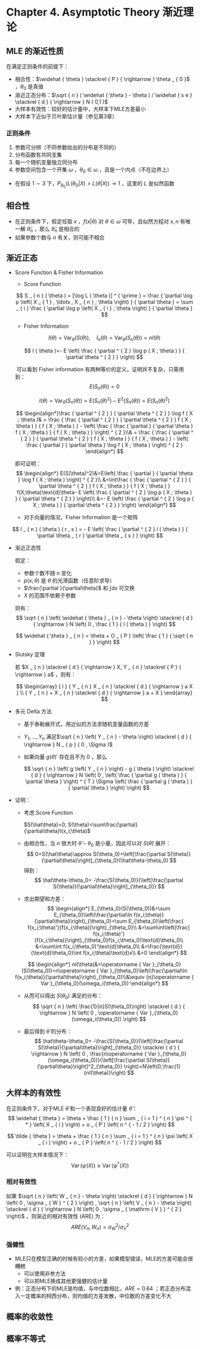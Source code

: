 # Chapter 4. Asymptotic Theory 渐近理论



## MLE 的渐近性质

在满足正则条件的前提下：

- 相合性：$\widehat { \theta } \stackrel { P } { \rightarrow } \theta _ { 0 }$ ，$\theta_0$ 是真值
- 渐近正态分布：$\sqrt { n } ( \widehat { \theta } - \theta ) / \widehat { s e } \stackrel { d } { \rightarrow } N ( 0,1 )$
- 大样本有效性：较好的估计量中，大样本下MLE方差最小
- 大样本下近似于贝叶斯估计量（参见第3章）



### 正则条件

1. 参数可分辨（不同参数给出的分布是不同的）
2. 分布函数有共同支集
3. 每一个随机变量独立同分布
4. 参数空间包含一个开集 $\omega$ ，$\theta_0\in\omega$ ，且是一个内点（不在边界上）



- 在假设 $1\sim3$ 下，$P _ { \theta _ { 0 } } \left( L \left( \theta _ { 0 } | X \right) > L ( \theta | X ) \right) \rightarrow 1$ ，这里的 $L$ 是似然函数



## 相合性

- 在正则条件下，假定任取 $x$ ，$f(x|\theta)$ 对 $\theta\in\omega$ 可导，且似然方程对 $x,n$ 有唯一解 $\hat\theta_n$ ，那么 $\hat\theta_n$ 是相合的
- 如果参数个数与 $n$ 有关，则可能不相合



## 渐近正态

- Score Function & Fisher Information

  - Score Function

  $$
  S _ { n } ( \theta ) = [\log L ( \theta )] ^ { \prime } = \frac { \partial \log p \left( X _ { 1 } , \ldots , X _ { n } ; \theta \right) } { \partial \theta } = \sum _ { i } \frac { \partial \log p \left( X _ { i } ; \theta \right) } { \partial \theta }
  $$

  - Fisher Information

  $$
  I ( \theta ) = \operatorname{Var}_\theta(S(\theta)),\quad I _ { n } ( \theta ) = \operatorname { Var } _ { \theta } \left( S _ { n } ( \theta ) \right)= n I ( \theta )
  $$

  $$
  I ( \theta )=- E \left( \frac { \partial ^ { 2 } \log p ( X ; \theta ) } { \partial \theta ^ { 2 } } \right)
  $$

  ​	可以看到 Fisher information 有两种等价的定义，证明并不复杂，只需用到：
  $$
  E(S_n(\theta))=0
  $$

  $$
  I(\theta)=\operatorname{Var}_\theta(S_n(\theta))=E(S_n(\theta)^2)-E^2(S_n(\theta))=E(S_n(\theta)^2)
  $$

  $$
  \begin{align*}\frac { \partial ^ { 2 } } { \partial \theta ^ { 2 } } \log f ( X ; \theta )& = \frac { \frac { \partial ^ { 2 } } { \partial \theta ^ { 2 } } f ( X ; \theta ) } { f ( X ; \theta ) } - \left( \frac { \frac { \partial } { \partial \theta } f ( X ; \theta ) } { f ( X ; \theta ) } \right) ^ { 2 }\\& = \frac { \frac { \partial ^ { 2 } } { \partial \theta ^ { 2 } } f ( X ; \theta ) } { f ( X ; \theta ) } - \left( \frac { \partial } { \partial \theta } \log f ( X ; \theta ) \right) ^ { 2 }
  \end{align*}
  $$

  即可证明：
  $$
  \begin{align*}
  E(S(\theta)^2)&=E\left( \frac { \partial } { \partial \theta } \log f ( X ; \theta ) \right) ^ { 2 }\\
  &=\int\frac { \frac { \partial ^ { 2 } } { \partial \theta ^ { 2 } } f ( X ; \theta ) } { f ( X ; \theta ) } f(X;\theta)\text{d}\theta- E \left( \frac { \partial ^ { 2 } \log p ( X ; \theta ) } { \partial \theta ^ { 2 } } \right)\\
  &=- E \left( \frac { \partial ^ { 2 } \log p ( X ; \theta ) } { \partial \theta ^ { 2 } } \right)
  \end{align*}
  $$



  - 对于向量的情况，Fisher Information 是一个矩阵

$$
  I _ { n } ( \theta ) ( r , s ) = - E \left( \frac { \partial ^ { 2 } l ( \theta ) } { \partial \theta _ { r } \partial \theta _ { s } } \right)
$$

- 渐近正态性

  假定：

  - 参数个数不随 $n$ 变化
  - $p(x;\theta)$ 是 $\theta$ 的光滑函数（任意阶求导）
  - $\frac{\partial }{\partial\theta}$ 和 $\int\text{d}x$ 可交换
  - $X$ 的范围不依赖于参数

  则有：
  $$
  \sqrt { n } \left( \widehat { \theta } _ { n } - \theta \right) \stackrel { d } { \rightarrow } N \left( 0 , \frac { 1 } { I ( \theta ) } \right)
  $$

  $$
  \widehat { \theta } _ { n } = \theta + O _ { P } \left( \frac { 1 } { \sqrt { n } } \right)
  $$

- Slutsky 定理

  若 $X _ { n } \stackrel { d } { \rightarrow } X, Y _ { n } \stackrel { P } { \rightarrow } a$ ，则有：

  $$
  \begin{array} { l } { Y _ { n } X _ { n } \stackrel { d } { \rightarrow } a X } \\ { Y _ { n } + X _ { n } \stackrel { d } { \rightarrow } a + X } \end{array}
  $$



- 多元 Delta 方法

  - 基于泰勒展开式，用近似的方法求随机变量函数的方差

  - $Y _ { 1 } , \ldots , Y _ { n }$ 满足$\sqrt { n } \left( Y _ { n } - \theta \right) \stackrel { d } { \rightarrow } N _ { p } ( 0 , \Sigma )$

  - 如果向量 $g(\theta)'$ 存在且不为 $0$ ，那么

     $$
     \sqrt { n } \left( g \left( Y _ { n } \right) - g ( \theta ) \right) \stackrel { d } { \rightarrow } N \left( 0 , \left( \frac { \partial g ( \theta ) } { \partial \theta } \right) ^ { T } \Sigma \left( \frac { \partial g ( \theta ) } { \partial \theta } \right) \right)
     $$




- 证明：

  - 考虑 Score Function

    $S(\hat\theta)=0, S(\theta)=\sum\frac{\partial}{\partial\theta}l(x_i;\theta)$

  - 由相合性，当 $n$ 很大时 $\hat\theta-\theta_0$ 是小量，因此可以对 $S(\hat\theta)$ 展开：
    $$
    0=S(\hat\theta)\approx S(\theta_0)+\left[\frac{\partial S(\theta)}{\partial\theta}\right]_{\theta_0}(\hat\theta-\theta_0)
    $$
    得到：
    $$
    \hat\theta-\theta_0= -\frac{S(\theta_0)}{\left[\frac{\partial S(\theta)}{\partial\theta}\right]_{\theta_0}}
    $$

  - 求出期望和方差：
  $$
  \begin{align*}
    E_{\theta_0}(S(\theta_0))&=\sum E_{\theta_0}\left(\frac{\partial\ln f(x_i;\theta)}{\partial\theta}\right)_{\theta_0}=\sum E_{\theta_0}\left(\frac{ f(x_i;\theta)'}{f(x_i;\theta)}\right)_{\theta_0}\\
    &=\sum\int\left(\frac{ f(x_i;\theta)'}{f(x_i;\theta)}\right)_{\theta_0}f(x_i;\theta_0)\text{d}\theta_0\\
    &=\sum\int f(x_i;\theta_0)'\text{d}\theta_0\\
    &=\frac{\text{d}}{\text{d}\theta_0}\int f(x_i;\theta)\text{d}x\\
    &=0
    \end{align*}
  $$

  $$
  \begin{align*}
  nI(\theta)&=\operatorname { Var }_{\theta_0}(S(\theta_0))=n\operatorname { Var }_{\theta_0}\left(\frac{\partial\ln f(x_i;\theta)}{\partial\theta}\right)_{\theta_0}\\&\equiv {n}\operatorname { Var }_{\theta_0}(\omega_i(\theta_0))
  \end{align*}
  $$

  - 从而可以得出 $S(\theta_0)$ 满足的分布：
    $$
    \sqrt { n } \left( \frac{1}{n}S(\theta_0)\right) \stackrel { d } { \rightarrow } N \left( 0 , \operatorname { Var }_{\theta_0}(\omega_i(\theta_0))  \right)
    $$

  - 最后得到 $\hat\theta$ 的分布：
    $$
    \hat\theta-\theta_0= -\frac{S(\theta_0)}{\left[\frac{\partial S(\theta)}{\partial\theta}\right]_{\theta_0}} \stackrel { d } { \rightarrow } N \left( 0 , \frac{n\operatorname { Var }_{\theta_0}(\omega_i(\theta_0))}{\left[\frac{\partial S(\theta)}{\partial\theta}\right]^2_{\theta_0}}  \right)=N\left(0,\frac{1}{nI(\theta)}\right)
    $$





## 大样本的有效性

在正则条件下，对于MLE $\hat\theta$ 和一个表现良好的估计量 $\tilde{\theta}$：
$$
\widehat { \theta } = \theta + \frac { 1 } { n } \sum _ { i = 1 } ^ { n } \psi ^ { * } \left( X _ { i } \right) + o _ { P } \left( n ^ { - 1 / 2 } \right)
$$

$$
\tilde { \theta } = \theta + \frac { 1 } { n } \sum _ { i = 1 } ^ { n } \psi \left( X _ { i } \right) + o _ { P } \left( n ^ { - 1 / 2 } \right)
$$

可以证明在大样本情况下：
$$
\operatorname { Var } ( \psi ( X ) ) \geq \operatorname { Var } \left( \psi ^ { * } ( X ) \right)
$$


### 相对有效性

如果 $\sqrt { n } \left( W _ { n } - \theta \right) \stackrel { d } { \rightarrow } N \left( 0 , \sigma _ { W } ^ { 2 } \right) , \sqrt { n } \left( V _ { n } - \theta \right) \stackrel { d } { \rightarrow } N \left( 0 , \sigma _ { \mathrm { V } } ^ { 2 } \right)$ ，则渐近的相对有效性 (ARE) 为：
$$
A R E \left( V _ { n } , W _ { n } \right) = \sigma _ { W } ^ { 2 } / \sigma _ { V } ^ { 2 }
$$


### 强健性

- MLE只在模型正确的时候有较小的方差，如果模型错误，MLE的方差可能会很糟糕
  - 可以使用非参方法
  - 可以把MLE换成其他更强健的估计量
- 例：正态分布下的MLE是均值，与中位数相比，$ARE=0.64$ ；若正态分布混入一定概率的柯西分布，则均值的方差发散，中位数的方差变化不大



## 概率的收敛性



## 概率不等式

